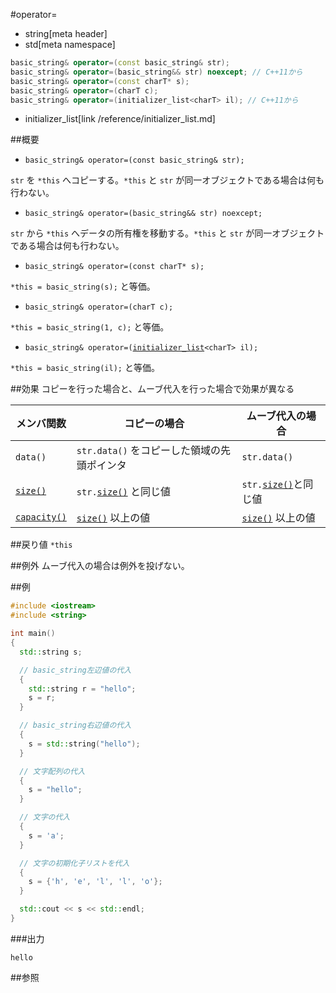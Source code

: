#operator=
* string[meta header]
* std[meta namespace]

```cpp
basic_string& operator=(const basic_string& str);
basic_string& operator=(basic_string&& str) noexcept; // C++11から
basic_string& operator=(const charT* s);
basic_string& operator=(charT c);
basic_string& operator=(initializer_list<charT> il); // C++11から
```
* initializer_list[link /reference/initializer_list.md]

##概要
- `basic_string& operator=(const basic_string& str);`

`str` を `*this` へコピーする。`*this` と `str` が同一オブジェクトである場合は何も行わない。

- `basic_string& operator=(basic_string&& str) noexcept;`

`str` から `*this` へデータの所有権を移動する。`*this` と `str` が同一オブジェクトである場合は何も行わない。

- `basic_string& operator=(const charT* s);`

`*this = basic_string(s);` と等価。

- `basic_string& operator=(charT c);`

`*this = basic_string(1, c);` と等価。

- `basic_string& operator=(`[`initializer_list`](/reference/initializer_list.md)`<charT> il);`

`*this = basic_string(il);` と等価。


##効果
コピーを行った場合と、ムーブ代入を行った場合で効果が異なる

| メンバ関数                    | コピーの場合                                | ムーブ代入の場合  |
|-------------------------------|---------------------------------------------|------------------------------|
| `data()`                      | `str.data()` をコピーした領域の先頭ポインタ | `str.data()` |
| [`size()`](./size.md)         | `str.`[`size()`](./size.md) と同じ値        | `str.`[`size()`](./size.md)と同じ値 |
| [`capacity()`](./capacity.md) | [`size()`](./size.md) 以上の値              | [`size()`](./size.md) 以上の値 |


##戻り値
`*this`


##例外
ムーブ代入の場合は例外を投げない。


##例
```cpp
#include <iostream>
#include <string>

int main()
{
  std::string s;

  // basic_string左辺値の代入
  {
    std::string r = "hello";
    s = r;
  }

  // basic_string右辺値の代入
  {
    s = std::string("hello");
  }

  // 文字配列の代入
  {
    s = "hello";
  }

  // 文字の代入
  {
    s = 'a';
  }

  // 文字の初期化子リストを代入
  {
    s = {'h', 'e', 'l', 'l', 'o'};
  }

  std::cout << s << std::endl;
}
```

###出力
```
hello
```

##参照

